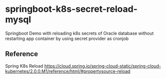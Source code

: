 # springboot-k8s-secret-reload-mysql
Springboot Demo with reloading k8s secrets of Oracle database without restarting app container by using secret provider as cronjob

## Reference

Spring K8s Reload
https://cloud.spring.io/spring-cloud-static/spring-cloud-kubernetes/2.0.0.M1/reference/html/#propertysource-reload

